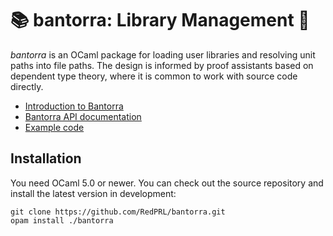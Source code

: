 # 📚 bantorra: Library Management 🔖

_bantorra_ is an OCaml package for loading user libraries and resolving unit paths into file paths. The design is informed by proof assistants based on dependent type theory, where it is common to work with source code directly.

- [Introduction to Bantorra](https://RedPRL.org/bantorra/bantorra)
- [Bantorra API documentation](https://RedPRL.org/bantorra/bantorra/Bantorra)
- [Example code](test/Example.ml)

## Installation

You need OCaml 5.0 or newer. You can check out the source repository and install the latest version in development:
```
git clone https://github.com/RedPRL/bantorra.git
opam install ./bantorra
```
